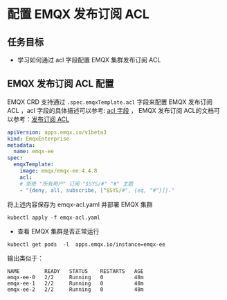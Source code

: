 # 配置 EMQX 发布订阅 ACL


## 任务目标
- 学习如何通过 acl 字段配置 EMQX 集群发布订阅 ACL

## EMQX 发布订阅 ACL 配置

EMQX CRD 支持通过 `.spec.emqxTemplate.acl` 字段来配置 EMQX 发布订阅 ACL ，acl 字段的具体描述可以参考: [acl 字段](https://github.com/emqx/emqx-operator/blob/2.0.2/docs/en_US/reference/v1beta3-reference.md#emqxenterprisetemplate) ， EMQX 发布订阅 ACL的文档可以参考：[发布订阅 ACL](https://docs.emqx.com/zh/enterprise/v4.4/advanced/acl.html)

```yaml
apiVersion: apps.emqx.io/v1beta3
kind: EmqxEnterprise
metadata:
  name: emqx-ee
spec:
  emqxTemplate:
    image: emqx/emqx-ee:4.4.8
    acl: 
    # 拒绝 "所有用户" 订阅 "$SYS/#" "#" 主题
    - "{deny, all, subscribe, ["$SYS/#", {eq, "#"}]}."
```

将上述内容保存为 emqx-acl.yaml 并部署 EMQX 集群

```
kubectl apply -f emqx-acl.yaml
```
- 查看 EMQX 集群是否正常运行

```
kubectl get pods  -l  apps.emqx.io/instance=emqx-ee
```

输出类似于：

```
NAME        READY   STATUS    RESTARTS   AGE
emqx-ee-0   2/2     Running   0          48m
emqx-ee-1   2/2     Running   0          48m
emqx-ee-2   2/2     Running   0          48m
```